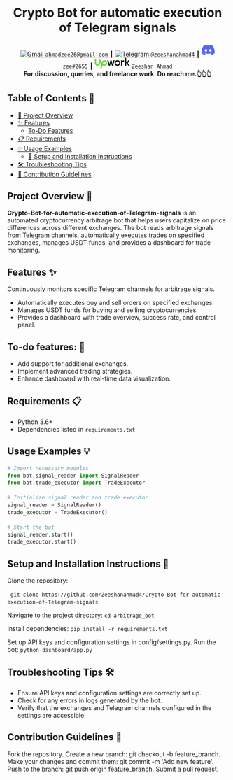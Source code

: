 <h1 align="center">Crypto Bot for automatic execution of Telegram signals</h1>

<div align="center">
  <a href="https://mail.google.com/mail/u/?authuser=ahmadzee26@gmail.com">
    <img alt="Gmail" width="30px" src="https://edent.github.io/SuperTinyIcons/images/svg/gmail.svg" />
    <code>ahmadzee26@gmail.com</code>
  </a>
  <span> ┃ </span>
  
  <a href="https://t.me/zeeshanahmad4">
    <img alt="Telegram" width="30px" src="https://edent.github.io/SuperTinyIcons/images/svg/telegram.svg" />
    <code>@zeeshanahmad4</code>
  </a>
  <span> ┃ </span>
  
  <a href="https://discord.com">
    <img alt="Discord" width="30px" src="https://github.com/Zeeshanahmad4/RealEstateMate-WhatsApp-Group-Management-Bot/blob/main/discord-icon-svgrepo-com.svg" />
    <code>zee#2655</code>
  </a>
  <span> ┃ </span>
  
  <a href="https://www.upwork.com/freelancers/zeeshanahmad291">
    <img alt="Upwork" width="80px" src="https://github.com/Zeeshanahmad4/Zeeshanahmad4/blob/main/upwork.svg" />
    <code>Zeeshan Ahmad</code>
  </a>
  
  <br />
  <strong>For discussion, queries, and freelance work. Do reach me.👆👆👆</strong>
</div>


## Table of Contents 📖

- [🌟 Project Overview](#project-overview-)
- [✨ Features](#features-)
   - [ To-Do Features](#to-do-features-)
- [📋 Requirements](#requirements-)
- [💡 Usage Examples](#usage-examples-)
   - [🚀 Setup and Installation Instructions](#setup-and-installation-instructions-)
- [🛠️ Troubleshooting Tips](#troubleshooting-tips-)
- [🤝 Contribution Guidelines](#contribution-guidelines-)


## Project Overview 🌟
**Crypto-Bot-for-automatic-execution-of-Telegram-signals** is an automated cryptocurrency arbitrage bot that helps users capitalize on price differences across different exchanges. The bot reads arbitrage signals from Telegram channels, automatically executes trades on specified exchanges, manages USDT funds, and provides a dashboard for trade monitoring.

## Features ✨
 Continuously monitors specific Telegram channels for arbitrage signals.
- Automatically executes buy and sell orders on specified exchanges.
- Manages USDT funds for buying and selling cryptocurrencies.
- Provides a dashboard with trade overview, success rate, and control panel.

## To-do features: 📌
  - Add support for additional exchanges.
  - Implement advanced trading strategies.
  - Enhance dashboard with real-time data visualization.

## Requirements 📋
- Python 3.6+
- Dependencies listed in `requirements.txt`

## Usage Examples 💡
```python
# Import necessary modules
from bot.signal_reader import SignalReader
from bot.trade_executor import TradeExecutor

# Initialize signal reader and trade executor
signal_reader = SignalReader()
trade_executor = TradeExecutor()

# Start the bot
signal_reader.start()
trade_executor.start()
```

## Setup and Installation Instructions 🚀
Clone the repository:

``` git clone https://github.com/Zeeshanahmad4/Crypto-Bot-for-automatic-execution-of-Telegram-signals```

  Navigate to the project directory:
```cd arbitrage_bot```

  Install dependencies:
```pip install -r requirements.txt```

 Set up API keys and configuration settings in config/settings.py.
Run the bot:
```python dashboard/app.py```


## Troubleshooting Tips 🛠️
- Ensure API keys and configuration settings are correctly set up.
- Check for any errors in logs generated by the bot.
- Verify that the exchanges and Telegram channels configured in the settings are accessible.

## Contribution Guidelines 🤝
Fork the repository.
Create a new branch: git checkout -b feature_branch.
Make your changes and commit them: git commit -m 'Add new feature'.
Push to the branch: git push origin feature_branch.
Submit a pull request.






